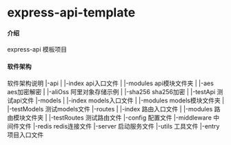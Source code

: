 # express-api-template

#### 介绍
express-api 模板项目

#### 软件架构
软件架构说明
|-api
|  |-index  api入口文件
|  |-modules  api模块文件夹
|    |-aes  aes加密解密
|    |-aliOss  阿里对象存储示例
|    |-sha256  sha256加密
|    |-testApi  测试api文件
|-models
|  |-index  models入口文件
|  |-modules  models模块文件夹
|    |-testModels  测试models文件
|-routes
|  |-index  路由入口文件
|  |-modules  路由模块文件夹
|    |-testRoutes  测试路由文件
|-config  配置文件
|-middleware  中间件文件
|-redis  redis连接文件
|-server  启动服务文件
|-utils  工具文件
|-entry  项目入口文件
